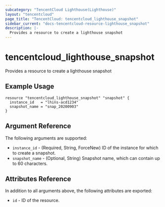```yaml
---
subcategory: "TencentCloud Lighthouse(Lighthouse)"
layout: "tencentcloud"
page_title: "TencentCloud: tencentcloud_lighthouse_snapshot"
sidebar_current: "docs-tencentcloud-resource-lighthouse_snapshot"
description: |-
  Provides a resource to create a lighthouse snapshot
---
```


# tencentcloud_lighthouse_snapshot

Provides a resource to create a lighthouse snapshot

## Example Usage

```hcl
resource "tencentcloud_lighthouse_snapshot" "snapshot" {
  instance_id   = "lhins-acd1234"
  snapshot_name = "snap_20200903"
}
```

## Argument Reference

The following arguments are supported:

* `instance_id` - (Required, String, ForceNew) ID of the instance for which to create a snapshot.
* `snapshot_name` - (Optional, String) Snapshot name, which can contain up to 60 characters.

## Attributes Reference

In addition to all arguments above, the following attributes are exported:

* `id` - ID of the resource.




